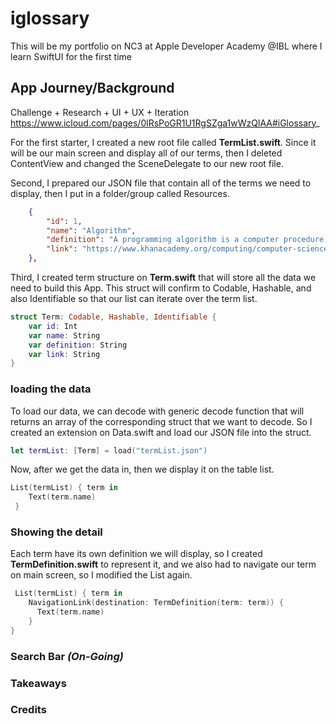 # iglossary
This will be my portfolio on NC3 at Apple Developer Academy @IBL where I learn SwiftUI for the first time

## App Journey/Background
Challenge + Research + UI + UX + Iteration
https://www.icloud.com/pages/0lRsPoGR1U1RgSZga1wWzQlAA#iGlossary_



For the first starter, I created a new root file called **TermList.swift**.  Since it will be our main screen and display all of our terms, then I deleted ContentView and changed the SceneDelegate to our new root file. 

Second, I prepared our JSON file that contain all of the terms we need to display, then I put in a folder/group called Resources. 

```json
    {
        "id": 1,
        "name": "Algorithm",
        "definition": "A programming algorithm is a computer procedure that is a lot like a recipe (called a procedure) and tells your computer precisely what steps to take to solve a problem or reach a goal",
        "link": "https://www.khanacademy.org/computing/computer-science/algorithms/intro-to-algorithms/v/what-are-algorithms",
    },

```

Third, I created term structure on **Term.swift** that will store all the data we need to build this App. This struct will confirm to Codable, Hashable, and also Identifiable so that our list can iterate over the term list.

```swift
struct Term: Codable, Hashable, Identifiable {
    var id: Int
    var name: String
    var definition: String
    var link: String
}

```

### loading the data

To load our data, we can decode with generic decode function that will returns an array of the corresponding struct that we want to decode. So I created an extension on Data.swift and load our JSON  file into the struct. 

```swift
let termList: [Term] = load("termList.json")

```


Now, after we get the data in, then we display it on the table list. 

```swift
List(termList) { term in
    Text(term.name)
 }

```

### Showing the detail
Each term have its own definition we will display, so I created **TermDefinition.swift** to represent it, and we also had to  navigate our term on main screen, so I modified the List again.

```swift
 List(termList) { term in
    NavigationLink(destination: TermDefinition(term: term)) {
      Text(term.name)
    }
}
```

### Search Bar *(On-Going)*



### Takeaways




### Credits







